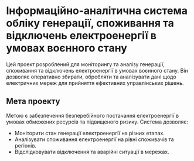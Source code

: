 # Інформаційно-аналітична система обліку генерації, споживання та відключень електроенергії в умовах воєнного стану

Цей проект розроблений для моніторингу та аналізу генерації, споживання та відключень електроенергії в умовах воєнного стану. Він дозволяє оперативно збирати, обробляти та аналізувати дані щодо електричних мереж для прийняття ефективних управлінських рішень.

## Мета проекту

Метою є забезпечення безперебійного постачання електроенергії в умовах обмежених ресурсів та підвищеного ризику. Система дозволяє:
- Моніторити стан генерації електроенергії на різних етапах.
- Аналізувати споживання електроенергії на рівні споживачів та регіонів.
- Відслідковувати відключення та аварійні ситуації в мережах.
